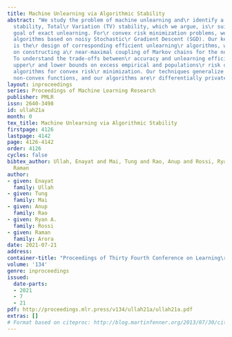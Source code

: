 ```yaml
---
title: Machine Unlearning via Algorithmic Stability
abstract: "We study the problem of machine unlearning and\r identify a notion of algorithmic
  stability, Total\r Variation (TV) stability, which we argue, is\r suitable for the
  goal of exact unlearning. For\r convex risk minimization problems, we design\r TV-stable
  algorithms based on noisy Stochastic\r Gradient Descent (SGD). Our key contribution
  is the\r design of corresponding efficient unlearning\r algorithms, which are based
  on constructing a\r near-maximal coupling of Markov chains for the noisy\r SGD procedure.
  To understand the trade-offs between\r accuracy and unlearning efficiency, we give
  upper\r and lower bounds on excess empirical and populations\r risk of TV stable
  algorithms for convex risk\r minimization. Our techniques generalize to arbitrary\r
  non-convex functions, and our algorithms are\r differentially private as well."
layout: inproceedings
series: Proceedings of Machine Learning Research
publisher: PMLR
issn: 2640-3498
id: ullah21a
month: 0
tex_title: Machine Unlearning via Algorithmic Stability
firstpage: 4126
lastpage: 4142
page: 4126-4142
order: 4126
cycles: false
bibtex_author: Ullah, Enayat and Mai, Tung and Rao, Anup and Rossi, Ryan A. and Arora,
  Raman
author:
- given: Enayat
  family: Ullah
- given: Tung
  family: Mai
- given: Anup
  family: Rao
- given: Ryan A.
  family: Rossi
- given: Raman
  family: Arora
date: 2021-07-21
address:
container-title: "Proceedings of Thirty Fourth Conference on Learning\r Theory"
volume: '134'
genre: inproceedings
issued:
  date-parts:
  - 2021
  - 7
  - 21
pdf: http://proceedings.mlr.press/v134/ullah21a/ullah21a.pdf
extras: []
# Format based on citeproc: http://blog.martinfenner.org/2013/07/30/citeproc-yaml-for-bibliographies/
---
```

